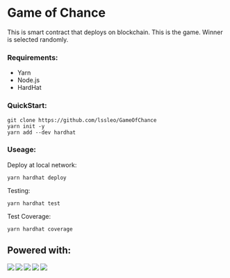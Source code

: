 # Game of Chance

This is smart contract that deploys on blockchain. This is the game. Winner is selected randomly.

### Requirements:

-   Yarn
-   Node.js
-   HardHat

### QuickStart:

```
git clone https://github.com/lssleo/GameOfChance
yarn init -y
yarn add --dev hardhat
```

### Useage:

Deploy at local network:

```
yarn hardhat deploy
```

Testing:

```
yarn hardhat test
```

Test Coverage:

```
yarn hardhat coverage
```

## Powered with:

<img align="left" src="https://img.shields.io/badge/Solidity-e6e6e6?style=for-the-badge&logo=solidity&logoColor=black" />
<img align="left" src="https://img.shields.io/badge/Ethereum-3C3C3D?style=for-the-badge&logo=Ethereum&logoColor=white" />
<img align="center" src="https://img.shields.io/badge/chainlink-375BD2?style=for-the-badge&logo=chainlink&logoColor=white" />
<img align="left" src="https://img.shields.io/badge/hardhat-000000?style=for-the-badge" />
<img align="left" src="https://img.shields.io/badge/Javascript-9cf?style=for-the-badge&" />
